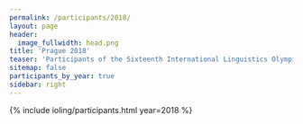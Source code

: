 ```yaml
---
permalink: /participants/2018/
layout: page
header:
  image_fullwidth: head.png
title: 'Prague 2018'
teaser: 'Participants of the Sixteenth International Linguistics Olympiad'
sitemap: false
participants_by_year: true
sidebar: right
---
```


{% include ioling/participants.html year=2018 %}